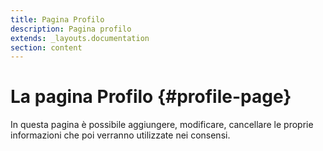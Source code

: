 ```yaml
---
title: Pagina Profilo
description: Pagina profilo
extends: _layouts.documentation
section: content
---
```


# La pagina Profilo {#profile-page}

In questa pagina è possibile aggiungere, modificare, cancellare le proprie informazioni che poi verranno utilizzate nei consensi.  
